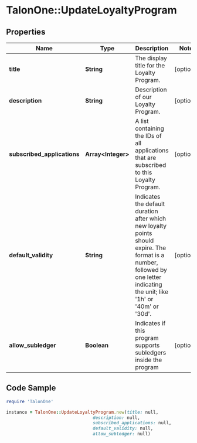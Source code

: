 # TalonOne::UpdateLoyaltyProgram

## Properties

Name | Type | Description | Notes
------------ | ------------- | ------------- | -------------
**title** | **String** | The display title for the Loyalty Program. | [optional] 
**description** | **String** | Description of our Loyalty Program. | [optional] 
**subscribed_applications** | **Array&lt;Integer&gt;** | A list containing the IDs of all applications that are subscribed to this Loyalty Program. | [optional] 
**default_validity** | **String** | Indicates the default duration after which new loyalty points should expire. The format is a number, followed by one letter indicating the unit; like &#39;1h&#39; or &#39;40m&#39; or &#39;30d&#39;. | [optional] 
**allow_subledger** | **Boolean** | Indicates if this program supports subledgers inside the program | [optional] 

## Code Sample

```ruby
require 'TalonOne'

instance = TalonOne::UpdateLoyaltyProgram.new(title: null,
                                 description: null,
                                 subscribed_applications: null,
                                 default_validity: null,
                                 allow_subledger: null)
```


